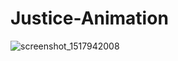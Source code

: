 # Justice-Animation
![screenshot_1517942008](https://user-images.githubusercontent.com/19359776/35877106-0fad5a6c-0b7d-11e8-9baa-91914f5d5ab5.png)

